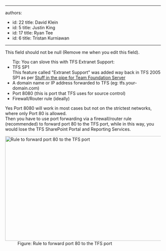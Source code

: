 

---
authors:
  - id: 22
    title: David Klein
  - id: 5
    title: Justin King
  - id: 17
    title: Ryan Tee
  - id: 6
    title: Tristan Kurniawan
---




<span class='intro'> This field should not be null (Remove me when you edit this field). </span>

<ul>Tip&#58; You can slove this with TFS Extranet Support&#58; <li>TFS SP1 <br>This feature called &quot;Extranet Support&quot; was added way back in TFS 2005 SP1 as per <a href="http&#58;//www.ssw.com.au/ssw/Redirect/StandardsRules/MSDNBlog.htm">Stuff in the pipe for Team Foundation Server</a> <img title="You are now leaving SSW" src="http&#58;//www.ssw.com.au/ssw/images/external.gif" alt="" /></li>
<li>A domain name or IP address forwarded to TFS (eg&#58; tfs.your-domain.com) </li>
<li>Port 8080 (this is port that TFS uses for source control) </li>
<li>Firewall/Router rule (ideally) </li></ul>
<p>Yes Port 8080 will work in most cases but not on the strictest networks, where only Port 80 is allowed. <br>Then you have to use port forwarding via a firewall/router rule (recommended) to forward port 80 to the TFS port, while in this way, you would lose the TFS SharePoint Portal and Reporting Services. </p>
<dl><dt><img alt="Rule to forward port 80 to the TFS port" src="/TFS/RulesToBetterVersionControlwithTFS(AKASourceControl)/PublishingImages/tfs-firewall-rule-80.gif" width="681" height="339" /></dt>
<dd>Figure&#58; Rule to forward port 80 to the TFS port </dd></dl>



